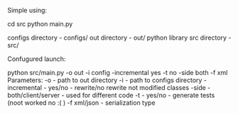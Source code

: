 Simple using:

cd src
python main.py


configs directory - configs/
out directory - out/
python library src directory - src/


Confugured launch:

python src/main.py -o out -i config -incremental yes -t no -side both -f xml
Parameters:
	-o - path to out directory
	-i - path to configs directory
	-incremental - yes/no - rewrite/no rewrite not modified classes
	-side - both/client/server - used for different code
	-t - yes/no - generate tests (noot worked no :( )
	-f xml/json - serialization type
